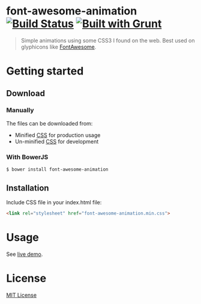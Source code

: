font-awesome-animation [![Build Status](https://travis-ci.org/l-lin/font-awesome-animation.png?branch=master)](https://travis-ci.org/l-lin/font-awesome-animation) [![Built with Grunt](https://cdn.gruntjs.com/builtwith.png)](http://gruntjs.com/)
================
> Simple animations using some CSS3 I found on the web.
> Best used on glyphicons like [FontAwesome](http://fortawesome.github.io/Font-Awesome/).

Getting started
================
Download
----------------
### Manually
The files can be downloaded from:
* Minified [CSS](https://raw.githubusercontent.com/l-lin/font-awesome-animation/master/dist/font-awesome-animation.min.css) for production usage
* Un-minified [CSS](https://raw.githubusercontent.com/l-lin/font-awesome-animation/master/dist/font-awesome-animation.css) for development

### With BowerJS
```
$ bower install font-awesome-animation
```

Installation
----------------
Include CSS file in your index.html file: 
```html
<link rel="stylesheet" href="font-awesome-animation.min.css">
```

Usage
================
See [live demo](https://l-lin.github.com/font-awesome-animation).

License
================
[MIT License](http://en.wikipedia.org/wiki/MIT_License)
